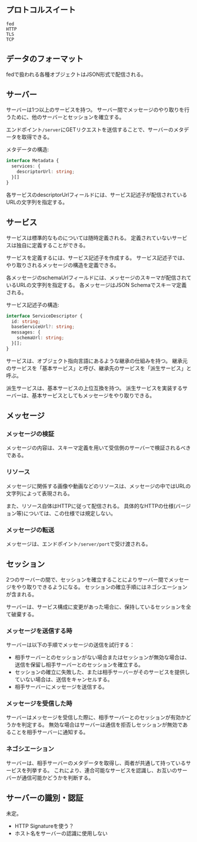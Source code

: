 ## プロトコルスイート
```
fed
HTTP
TLS
TCP
```

## データのフォーマット
fedで扱われる各種オブジェクトはJSON形式で配信される。

## サーバー
サーバーは1つ以上のサービスを持つ。
サーバー間でメッセージのやり取りを行うために、他のサーバーとセッションを確立する。

エンドポイント`/server`にGETリクエストを送信することで、サーバーのメタデータを取得できる。

メタデータの構造:
```ts
interface Metadata {
  services: {
    descriptorUrl: string;
  }[]
}
```
各サービスのdescriptorUrlフィールドには、サービス記述子が配信されているURLの文字列を指定する。

## サービス
サービスは標準的なものについては随時定義される。
定義されていないサービスは独自に定義することができる。

サービスを定義するには、サービス記述子を作成する。
サービス記述子では、やり取りされるメッセージの構造を定義できる。

各メッセージのschemaUrlフィールドには、メッセージのスキーマが配信されているURLの文字列を指定する。
各メッセージはJSON Schemaでスキーマ定義される。

サービス記述子の構造:
```ts
interface ServiceDescriptor {
  id: string;
  baseServiceUrl?: string;
  messages: {
    schemaUrl: string;
  }[];
}
```

サービスは、オブジェクト指向言語にあるような継承の仕組みを持つ。
継承元のサービスを「基本サービス」と呼び、継承先のサービスを「派生サービス」と呼ぶ。

派生サービスは、基本サービスの上位互換を持つ。
派生サービスを実装するサーバーは、基本サービスとしてもメッセージをやり取りできる。

## メッセージ

### メッセージの検証
メッセージの内容は、スキーマ定義を用いて受信側のサーバーで検証されるべきである。

### リソース
メッセージに関係する画像や動画などのリソースは、メッセージの中ではURLの文字列によって表現される。

また、リソース自体はHTTPに従って配信される。
具体的なHTTPの仕様(バージョン等)については、この仕様では規定しない。

### メッセージの転送
メッセージは、エンドポイント`/server/port`で受け渡される。

## セッション
2つのサーバーの間で、セッションを確立することによりサーバー間でメッセージをやり取りできるようになる。
セッションの確立手順にはネゴシエーションが含まれる。

サーバーは、サービス構成に変更があった場合に、保持しているセッションを全て破棄する。

### メッセージを送信する時
サーバーは以下の手順でメッセージの送信を試行する：
- 相手サーバーとのセッションがない場合またはセッションが無効な場合は、送信を保留し相手サーバーとのセッションを確立する。
- セッションの確立に失敗した、または相手サーバーがそのサービスを提供していない場合は、送信をキャンセルする。
- 相手サーバーにメッセージを送信する。

### メッセージを受信した時
サーバーはメッセージを受信した際に、相手サーバーとのセッションが有効かどうかを判定する。
無効な場合はサーバーは通信を拒否しセッションが無効であることを相手サーバーに通知する。

### ネゴシエーション
サーバーは、相手サーバーのメタデータを取得し、両者が共通して持っているサービスを列挙する。
これにより、連合可能なサービスを認識し、お互いのサーバーが通信可能かどうかを判断する。

## サーバーの識別・認証
未定。
- HTTP Signatureを使う？
- ホスト名をサーバーの認識に使用しない
